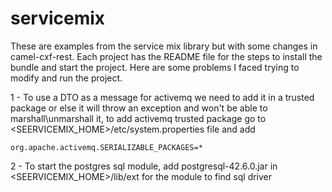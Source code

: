 # servicemix

These are examples from the service mix library but with some changes in camel-cxf-rest.
Each project has the README file for the steps to install the bundle and start the project.
Here are some problems I faced trying to modify and run the project.


1 - To use a DTO as a message for activemq we need to add it in a trusted package or else it will throw an exception and won't be able to marshall\unmarshall it, to add activemq trusted package go to <SEERVICEMIX_HOME>/etc/system.properties file and add 

    org.apache.activemq.SERIALIZABLE_PACKAGES=*

2 - To start the postgres sql module, add postgresql-42.6.0.jar in <SEERVICEMIX_HOME>/lib/ext for the module to find sql driver
